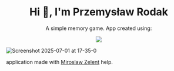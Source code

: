 <h1 align="center">Hi 👋, I'm Przemysław Rodak</h1>
<p align="center">A simple memory game. App created using:</p>

<div align="center">
  <p align="center">
  <a href="https://skillicons.dev">
    <img src="https://skillicons.dev/icons?i=html,css,js" />
  </a>
</p>
</div>

![Screenshot 2025-07-01 at 17-35-0](https://github.com/user-attachments/assets/0619770d-695f-4c72-bbc0-6d9e262e44c6)

application made with <a href="https://miroslawzelent.pl/">Miroslaw Zelent</a> help.

